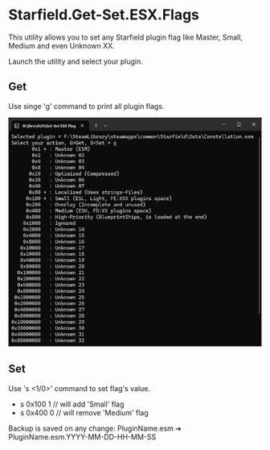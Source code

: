# Starfield.Get-Set.ESX.Flags

This utility allows you to set any Starfield plugin flag like Master, Small, Medium and even Unknown XX.

Launch the utility and select your plugin.

## Get

Use singe 'g' command to print all plugin flags.

![](Images/Preview-Get.png)

## Set

Use 's <flag> <1/0>' command to set flag's value.
+ s 0x100 1 // will add 'Small' flag
+ s 0x400 0 // will remove 'Medium' flag

Backup is saved on any change: PluginName.esm ➔ PluginName.esm.YYYY-MM-DD-HH-MM-SS
